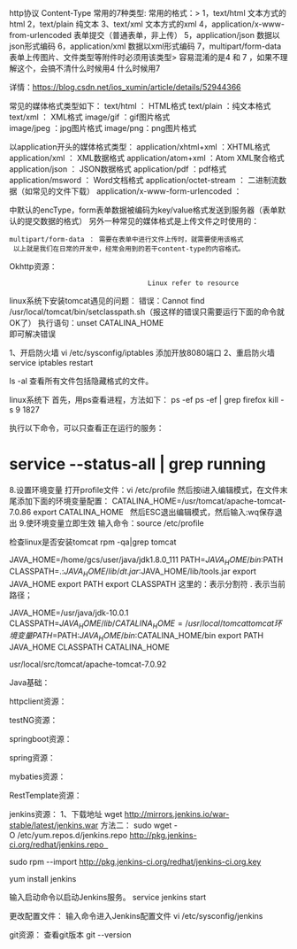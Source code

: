 http协议
Content-Type 常用的7种类型:
常用的格式：>
 1，text/html 文本方式的html
 2，text/plain 纯文本
 3、text/xml 文本方式的xml
 4，application/x-www-from-urlencoded 表单提交（普通表单，非上传）
 5，application/json 数据以json形式编码
 6，application/xml 数据以xml形式编码
 7，multipart/form-data 表单上传图片、文件类型等附件时必须用该类型> 容易混淆的是4 
 和 7 ，如果不理解这个，会搞不清什么时候用4 什么时候用7

详情：https://blog.csdn.net/ios_xumin/article/details/52944366

常见的媒体格式类型如下：
    text/html ： HTML格式
    text/plain ：纯文本格式      
    text/xml ：  XML格式
    image/gif ：gif图片格式    
    image/jpeg ：jpg图片格式 
    image/png：png图片格式

以application开头的媒体格式类型：
   application/xhtml+xml ：XHTML格式
   application/xml     ： XML数据格式
   application/atom+xml  ：Atom XML聚合格式    
   application/json    ： JSON数据格式
   application/pdf       ：pdf格式  
   application/msword  ： Word文档格式
   application/octet-stream ： 二进制流数据（如常见的文件下载）
   application/x-www-form-urlencoded ： <form encType=””>中默认的encType，form表单数据被编码为key/value格式发送到服务器（表单默认的提交数据的格式）
   另外一种常见的媒体格式是上传文件之时使用的：

    multipart/form-data ： 需要在表单中进行文件上传时，就需要使用该格式
     以上就是我们在日常的开发中，经常会用到的若干content-type的内容格式。

Okhttp资源：


                                       Linux refer to resource

linux系统下安装tomcat遇见的问题：
错误：Cannot find /usr/local/tomcat/bin/setclasspath.sh（报这样的错误只需要运行下面的命令就OK了）
执行语句：unset CATALINA_HOME  
即可解决错误

1、开启防火墙
vi /etc/sysconfig/iptables
添加开放8080端口
2、重启防火墙
service iptables restart

ls -al 查看所有文件包括隐藏格式的文件。

linux系统下
首先，用ps查看进程，方法如下：
ps -ef
ps -ef | grep firefox
kill -s 9 1827

执行以下命令，可以只查看正在运行的服务：
# service --status-all | grep running

8.设置环境变量
打开profile文件：vi /etc/profile
然后按i进入编辑模式，在文件末尾添加下面的环境变量配置：
CATALINA_HOME=/usr/tomcat/apache-tomcat-7.0.86
export CATALINA_HOME  
然后ESC退出编辑模式，然后输入:wq保存退出
9.使环境变量立即生效
输入命令：source /etc/profile

检查linux是否安装tomcat
rpm -qa|grep tomcat

JAVA_HOME=/home/gcs/user/java/jdk1.8.0_111
PATH=$JAVA_HOME/bin:$PATH
CLASSPATH=.:$JAVA_HOME/lib/dt.jar:$JAVA_HOME/lib/tools.jar
export JAVA_HOME
export PATH
export CLASSPATH
这里的：表示分割符  . 表示当前路径；

JAVA_HOME=/usr/java/jdk-10.0.1
CLASSPATH=$JAVA_HOME/lib/
CATALINA_HOME=/usr/local/tomcat                     tomcat环境变量
PATH=$PATH:$JAVA_HOME/bin:$CATALINA_HOME/bin
export PATH JAVA_HOME CLASSPATH CATALINA_HOME

usr/local/src/tomcat/apache-tomcat-7.0.92








Java基础：

httpclient资源：

testNG资源：

springboot资源：

spring资源：

mybaties资源：

RestTemplate资源：

jenkins资源：
1、下载地址
wget http://mirrors.jenkins.io/war-stable/latest/jenkins.war
方法二：
sudo wget -O /etc/yum.repos.d/jenkins.repo http://pkg.jenkins-ci.org/redhat/jenkins.repo  

sudo rpm --import http://pkg.jenkins-ci.org/redhat/jenkins-ci.org.key

yum install jenkins

输入启动命令以启动Jenkins服务。
service jenkins start

更改配置文件：
输入命令进入Jenkins配置文件
vi /etc/sysconfig/jenkins 





git资源：
查看git版本
git --version


